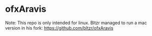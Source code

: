 # ofxAravis

Note: This repo is only intended for linux. Bltzr managed to run a mac version in his fork: https://github.com/bltzr/ofxAravis
